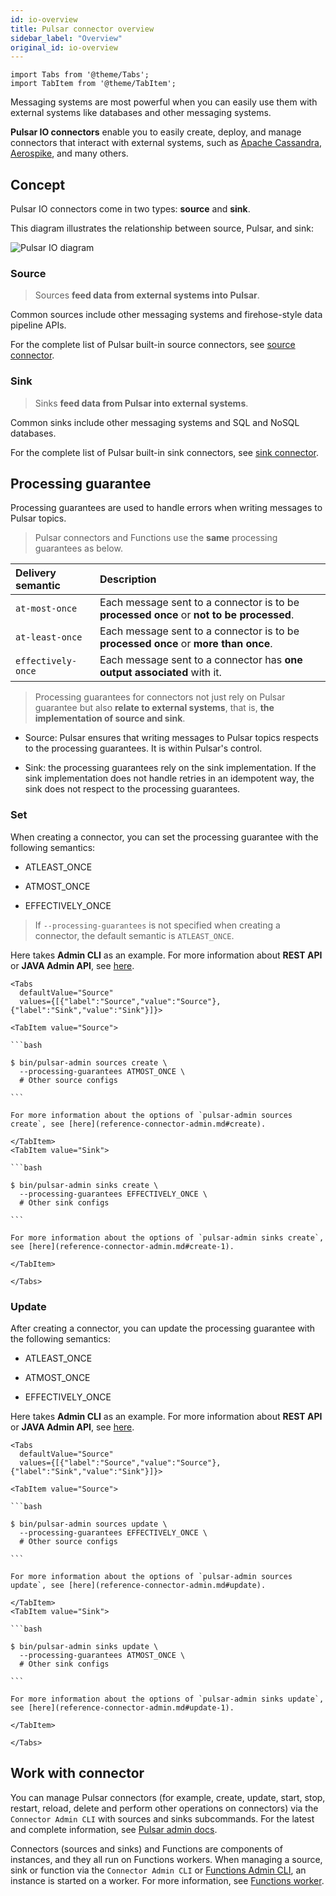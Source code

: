 ```yaml
---
id: io-overview
title: Pulsar connector overview
sidebar_label: "Overview"
original_id: io-overview
---
```


````mdx-code-block
import Tabs from '@theme/Tabs';
import TabItem from '@theme/TabItem';
````


Messaging systems are most powerful when you can easily use them with external systems like databases and other messaging systems.

**Pulsar IO connectors** enable you to easily create, deploy, and manage connectors that interact with external systems, such as [Apache Cassandra](https://cassandra.apache.org), [Aerospike](https://www.aerospike.com), and many others.


## Concept

Pulsar IO connectors come in two types: **source** and **sink**.

This diagram illustrates the relationship between source, Pulsar, and sink:

![Pulsar IO diagram](/assets/pulsar-io.png "Pulsar IO connectors (sources and sinks)")


### Source

> Sources **feed data from external systems into Pulsar**.

Common sources include other messaging systems and firehose-style data pipeline APIs.

For the complete list of Pulsar built-in source connectors, see [source connector](io-connectors.md#source-connector).

### Sink

> Sinks **feed data from Pulsar into external systems**.

Common sinks include other messaging systems and SQL and NoSQL databases.

For the complete list of Pulsar built-in sink connectors, see [sink connector](io-connectors.md#sink-connector).

## Processing guarantee

Processing guarantees are used to handle errors when writing messages to Pulsar topics.
  
> Pulsar connectors and Functions use the **same** processing guarantees as below.

Delivery semantic | Description
:------------------|:-------
`at-most-once` | Each message sent to a connector is to be **processed once** or **not to be processed**.
`at-least-once`  | Each message sent to a connector is to be **processed once** or **more than once**.
`effectively-once` | Each message sent to a connector has **one output associated** with it.

> Processing guarantees for connectors not just rely on Pulsar guarantee but also **relate to external systems**, that is, **the implementation of source and sink**.

* Source: Pulsar ensures that writing messages to Pulsar topics respects to the processing guarantees. It is within Pulsar's control.

* Sink: the processing guarantees rely on the sink implementation. If the sink implementation does not handle retries in an idempotent way, the sink does not respect to the processing guarantees.

### Set

When creating a connector, you can set the processing guarantee with the following semantics:

* ATLEAST_ONCE
  
* ATMOST_ONCE
  
* EFFECTIVELY_ONCE

> If `--processing-guarantees` is not specified when creating a connector, the default semantic is `ATLEAST_ONCE`.

Here takes **Admin CLI** as an example. For more information about **REST API** or **JAVA Admin API**, see [here](io-use.md#create). 

````mdx-code-block
<Tabs 
  defaultValue="Source"
  values={[{"label":"Source","value":"Source"},{"label":"Sink","value":"Sink"}]}>

<TabItem value="Source">

```bash

$ bin/pulsar-admin sources create \
  --processing-guarantees ATMOST_ONCE \
  # Other source configs

```

For more information about the options of `pulsar-admin sources create`, see [here](reference-connector-admin.md#create).

</TabItem>
<TabItem value="Sink">

```bash

$ bin/pulsar-admin sinks create \
  --processing-guarantees EFFECTIVELY_ONCE \
  # Other sink configs

```

For more information about the options of `pulsar-admin sinks create`, see [here](reference-connector-admin.md#create-1).

</TabItem>

</Tabs>
````

### Update 

After creating a connector, you can update the processing guarantee with the following semantics:

* ATLEAST_ONCE
  
* ATMOST_ONCE
  
* EFFECTIVELY_ONCE
  
Here takes **Admin CLI** as an example. For more information about **REST API** or **JAVA Admin API**, see [here](io-use.md#create). 

````mdx-code-block
<Tabs 
  defaultValue="Source"
  values={[{"label":"Source","value":"Source"},{"label":"Sink","value":"Sink"}]}>

<TabItem value="Source">

```bash

$ bin/pulsar-admin sources update \
  --processing-guarantees EFFECTIVELY_ONCE \
  # Other source configs

```

For more information about the options of `pulsar-admin sources update`, see [here](reference-connector-admin.md#update).

</TabItem>
<TabItem value="Sink">

```bash

$ bin/pulsar-admin sinks update \
  --processing-guarantees ATMOST_ONCE \
  # Other sink configs

```

For more information about the options of `pulsar-admin sinks update`, see [here](reference-connector-admin.md#update-1).

</TabItem>

</Tabs>
````


## Work with connector

You can manage Pulsar connectors (for example, create, update, start, stop, restart, reload, delete and perform other operations on connectors) via the `Connector Admin CLI` with sources and sinks subcommands. For the latest and complete information, see [Pulsar admin docs](/tools/pulsar-admin/).

Connectors (sources and sinks) and Functions are components of instances, and they all run on Functions workers. When managing a source, sink or function via the `Connector Admin CLI` or [Functions Admin CLI](functions-cli), an instance is started on a worker. For more information, see [Functions worker](functions-worker.md#run-functions-worker-separately).
